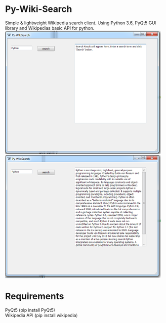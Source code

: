 # Py-Wiki-Search
Simple &amp; lightweight Wikipedia search client. Using Python 3.6, PyQt5 GUI library and Wikipedias basic API for python.
<img src="Capture.png"></img>
<img src="Capture2.png"></img>

# Requirements 
PyQt5 (pip install PyQt5)
<br>
Wikipedia API (pip install wikipedia)
